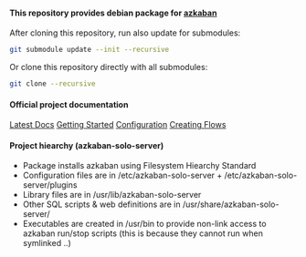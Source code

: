 #### This repository provides debian package for [azkaban](https://github.com/azkaban/azkaban)

After cloning this repository, run also update for submodules:
```bash
git submodule update --init --recursive
```

Or clone this repository directly with all submodules:
```bash
git clone --recursive
```

#### Official project documentation
[Latest Docs](http://azkaban.github.io/azkaban/docs/latest/)
[Getting Started](http://azkaban.github.io/azkaban/docs/latest/#getting-started)
[Configuration](http://azkaban.github.io/azkaban/docs/latest/#configuration)
[Creating Flows](http://azkaban.github.io/azkaban/docs/latest/#creating-flows)

#### Project hiearchy (azkaban-solo-server)

 - Package installs azkaban using Filesystem Hiearchy Standard
 - Configuration files are in /etc/azkaban-solo-server + /etc/azkaban-solo-server/plugins
 - Library files are in /usr/lib/azkaban-solo-server
 - Other SQL scripts & web definitions are in /usr/share/azkaban-solo-server/
 - Executables are created in /usr/bin to provide non-link access to azkaban run/stop scripts (this is because they cannot run when symlinked ..)

